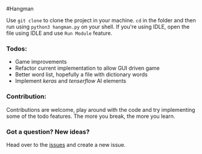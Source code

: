 #Hangman

Use `git clone` to clone the project in your machine. `cd` in the folder and then run using `python3 hangman.py` on your shell. If you're using IDLE, open the file using IDLE and use `Run Module` feature.

### Todos:

- Game improvements
- Refactor current implementation to allow GUI driven game
- Better word list, hopefully a file with dictionary words
- Implement *keras* and *tenserflow* AI elements

### Contribution:

Contributions are welcome, play around with the code and try implementing some of the todo features. The more you break, the more you learn.

### Got a question? New ideas?

Head over to the [issues](https://github.com/ksu-pi/AI_python/issues) and create a new issue.
